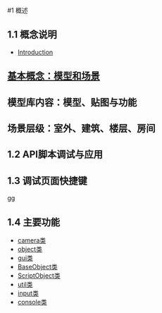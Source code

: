 #1 概述

## 1.1 概念说明

* [Introduction](README.md)

## [基本概念：模型和场景](README.md)

## 模型库内容：模型、贴图与功能

## 场景层级：室外、建筑、楼层、房间

## 1.2 API脚本调试与应用

## 1.3 调试页面快捷键
gg
## 1.4 主要功能

* [camera类](Content/camera.md)
* [object类](Content/object.md)
* [gui类](Content/gui.md)
* [BaseObject类](Content/BaseObject.md)
* [ScriptObject类](Content/ScriptObject.md)
* [util类](Content/util.md)
* [input类](Content/input.md)
* [console类](Content/console.md)

